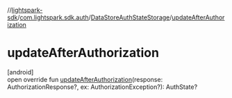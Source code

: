 //[lightspark-sdk](../../../index.md)/[com.lightspark.sdk.auth](../index.md)/[DataStoreAuthStateStorage](index.md)/[updateAfterAuthorization](update-after-authorization.md)

# updateAfterAuthorization

[android]\
open override fun [updateAfterAuthorization](update-after-authorization.md)(response: AuthorizationResponse?, ex: AuthorizationException?): AuthState?
